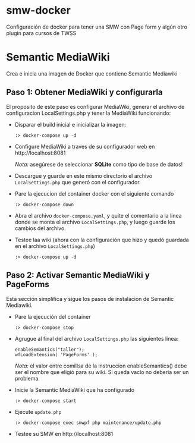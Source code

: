 # smw-docker
Configuración de docker para tener una SMW con Page form y algún otro plugin para cursos de TWSS


# Semantic MediaWiki

Crea e inicia una imagen de Docker que contiene Semantic Mediawiki


## Paso 1: Obtener MediaWiki y configurarla

El proposito de este paso es configurar MediaWiki, generar el archivo de configuracion LocalSettings.php y tener la MediaWiki funcionando:

* Disparar el build inicial e inicializar la imagen:

  ```
  :> docker-compose up -d
  ```

* Configure MediaWiki a traves de su configurador web en http://localhost:8081

  _Nota:_ asegúrese de seleccionar **SQLite** como tipo de base de datos!

* Descargue y guarde en este mismo directorio el archivo `LocalSettings.php` que generó con el configurador.

* Pare la ejecucion del container docker con el siguiente comando

  ```
  :> docker-compose down
  ```

* Abra el archivo `docker-compose.yaml`, y quite el comentario a la linea donde se monta el archivo `LocalSettings.php`, y luego guarde los cambios del archivo.

* Testee laa wiki (ahora con la configuración que hizo y quedó guardada en el archivo `LocalSettings.php`)

  ```
  :> docker-compose up -d
  ```


## Paso 2: Activar Semantic MediaWiki y PageForms

Esta sección simplifica y sigue los pasos de instalacion de Semantic Mediawiki.

* Pare la ejecución del container

  ```
  :> docker-compose stop
  ```

* Agrugue al final del archivo `LocalSettings.php` las siguientes linea:

  ```
  enableSemantics("taller");
  wfLoadExtension( 'PageForms' );
  ```
  _Nota:_ el valor entre comillsa de la instruccion enableSemantics() debe ser el nombre que eligió para su wiki. Si queda vacío no deberia ser un problema. 
  
* Inicie la Semantic MediaWiki que ha configurado

  ```
  :> docker-compose start
  ```

* Ejecute `update.php`
 
  ```
  :> docker-compose exec smwpf php maintenance/update.php
  ```  

* Testee su SMW  en http://localhost:8081
    

[1]: https://www.semantic-mediawiki.org
[2]: https://www.semantic-mediawiki.org/wiki/Help:Installation/Quick_guide
[3]: https://www.semantic-mediawiki.org/w/index.php?title=Help:EnableSemantics
